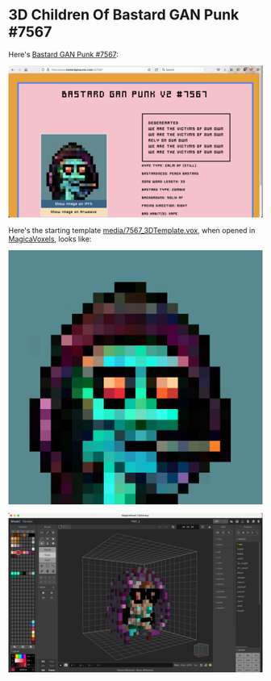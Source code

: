 # 3D Children Of Bastard GAN Punk #7567

Here's [Bastard GAN Punk #7567](https://www.bastardganpunks.club/v2/7567):

<kbd><img src="media/7567_ScreenShot.png" /></kbd>

Here's the starting template [media/7567_3DTemplate.vox](media/7567_3DTemplate.vox), when opened in [MagicaVoxels](https://ephtracy.github.io/), looks like:

<kbd><img src="media/7567_QmTr4fmX3BRsSFjhqouW8YYgQGpdRnpuy7d5dTbrQGRn4j.png" /></kbd>

<kbd><img src="media/7567_3DTemplate_ScreenShot.png" /></kbd>
